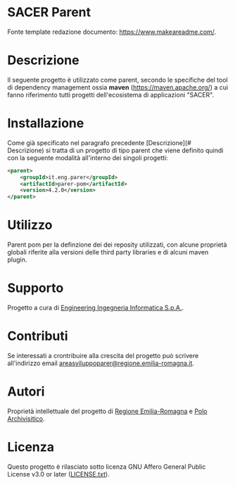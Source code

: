 # SACER Parent

Fonte template redazione documento:  https://www.makeareadme.com/.


# Descrizione

Il seguente progetto è utilizzato come parent, secondo le specifiche del tool di dependency management ossia **maven** (https://maven.apache.org/) a cui fanno riferimento tutti progetti dell'ecosistema di applicazioni "SACER".


# Installazione

Come già specificato nel paragrafo precedente [Descrizione](# Descrizione) si tratta di un progetto di tipo parent che viene definito quindi con la seguente modalità all'interno dei singoli progetti:

```xml
<parent>
    <groupId>it.eng.parer</groupId>
    <artifactId>parer-pom</artifactId>
    <version>4.2.0</version>
</parent>
```

# Utilizzo

Parent pom per la definzione dei dei reposity utilizzati, con alcune proprietà globali riferite alla versioni delle third party libraries e di alcuni maven plugin.

# Supporto

Progetto a cura di [Engineering Ingegneria Informatica S.p.A.](https://www.eng.it/).

# Contributi

Se interessati a crontribuire alla crescita del progetto può scrivere all'indirizzo email <a href="mailto:areasviluppoparer@regione.emilia-romagna.it">areasviluppoparer@regione.emilia-romagna.it</a>.

# Autori

Proprietà intellettuale del progetto di [Regione Emilia-Romagna](https://www.regione.emilia-romagna.it/) e [Polo Archivisitico](https://poloarchivistico.regione.emilia-romagna.it/).

# Licenza

Questo progetto è rilasciato sotto licenza GNU Affero General Public License v3.0 or later ([LICENSE.txt](LICENSE.txt)).
